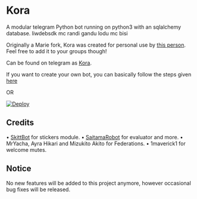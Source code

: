 # Kora
A modular telegram Python bot running on python3 with an sqlalchemy database.
liwdebsdk mc randi gandu lodu mc bisi

Originally a Marie fork, Kora was created for personal use by [this person](https://t.me/Itz_kora). Feel free to add it to your groups though!

Can be found on telegram as [Kora](https://t.me/Koragroup_bot).

If you want to create your own bot, you can basically follow the steps given [here](https://github.com/PaulSonOfLars/tgbot/blob/master/README.md)

OR

[![Deploy](https://www.herokucdn.com/deploy/button.svg)](https://heroku.com/deploy?template=https://github.com/kushal-modi/KoraBot.git)

## Credits
• [SkittBot](https://github.com/skittles9823/SkittBot) for stickers module.
• [SaitamaRobot](https://github.com/AnimeKaizoku/SaitamaRobot) for evaluator and more.
• MrYacha, Ayra Hikari and Mizukito Akito for Federations.
• 1maverick1 for welcome mutes.


## Notice
No new features will be added to this project anymore, however occasional bug fixes will be released.
